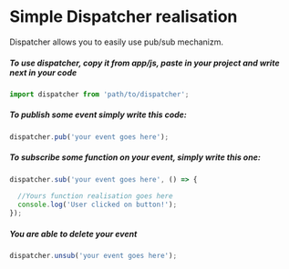 <h1>Simple Dispatcher realisation</h1>
<p>Dispatcher allows you to easily use pub/sub mechanizm.</p>
<h5>To use dispatcher, copy it from app/js, paste in your project and write next in your code</h5>

```javascript
import dispatcher from 'path/to/dispatcher';
```
<h5>To publish some event simply write this code:</h5>

```javascript
dispatcher.pub('your event goes here');
```
<h5>To subscribe some function on your event, simply write this one:</h5>

```javascript
dispatcher.sub('your event goes here', () => {
  
  //Yours function realisation goes here
  console.log('User clicked on button!');
});
```
<h5>You are able to delete your event</h5>

```javascript
dispatcher.unsub('your event goes here');
```
